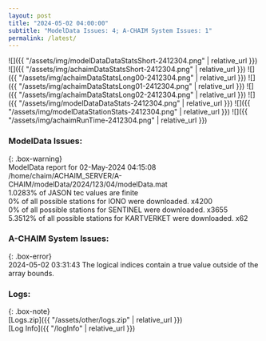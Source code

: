 ```yaml
---
layout: post
title: "2024-05-02 04:00:00"
subtitle: "ModelData Issues: 4; A-CHAIM System Issues: 1"
permalink: /latest/
---
```


![]({{ "/assets/img/modelDataDataStatsShort-2412304.png" | relative_url }})
![]({{ "/assets/img/achaimDataStatsShort-2412304.png" | relative_url }})
![]({{ "/assets/img/achaimDataStatsLong00-2412304.png" | relative_url }})
![]({{ "/assets/img/achaimDataStatsLong01-2412304.png" | relative_url }})
![]({{ "/assets/img/achaimDataStatsLong02-2412304.png" | relative_url }})
![]({{ "/assets/img/modelDataDataStats-2412304.png" | relative_url }})
![]({{ "/assets/img/modelDataStationStats-2412304.png" | relative_url }})
![]({{ "/assets/img/achaimRunTime-2412304.png" | relative_url }})


### ModelData Issues:  
  
{: .box-warning}  
 ModelData report for 02-May-2024 04:15:08   
 /home/chaim/ACHAIM_SERVER/A-CHAIM/modelData/2024/123/04/modelData.mat   
 1.0283% of JASON tec values are finite   
 0% of all possible stations for IONO were downloaded. x4200   
 0% of all possible stations for SENTINEL were downloaded. x3655   
 5.3512% of all possible stations for KARTVERKET were downloaded. x62   
  
### A-CHAIM System Issues:  
  
{: .box-error}  
2024-05-02 03:31:43 The logical indices contain a true value outside of the array bounds.  

### Logs:  
  
{: .box-note}  
[Logs.zip]({{ "/assets/other/logs.zip" | relative_url }})  
[Log Info]({{ "/logInfo" | relative_url }})  
